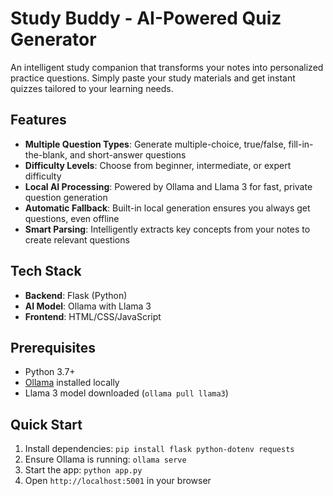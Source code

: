 # Study Buddy - AI-Powered Quiz Generator

An intelligent study companion that transforms your notes into personalized practice questions. Simply paste your study materials and get instant quizzes tailored to your learning needs.

## Features

- **Multiple Question Types**: Generate multiple-choice, true/false, fill-in-the-blank, and short-answer questions
- **Difficulty Levels**: Choose from beginner, intermediate, or expert difficulty
- **Local AI Processing**: Powered by Ollama and Llama 3 for fast, private question generation
- **Automatic Fallback**: Built-in local generation ensures you always get questions, even offline
- **Smart Parsing**: Intelligently extracts key concepts from your notes to create relevant questions

## Tech Stack

- **Backend**: Flask (Python)
- **AI Model**: Ollama with Llama 3
- **Frontend**: HTML/CSS/JavaScript

## Prerequisites

- Python 3.7+
- [Ollama](https://ollama.ai/) installed locally
- Llama 3 model downloaded (`ollama pull llama3`)

## Quick Start

1. Install dependencies: `pip install flask python-dotenv requests`
2. Ensure Ollama is running: `ollama serve`
3. Start the app: `python app.py`
4. Open `http://localhost:5001` in your browser